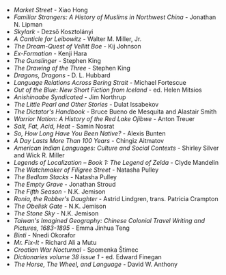 * _Market Street_ - Xiao Hong
* _Familiar Strangers: A History of Muslims in Northwest China_ - Jonathan N. Lipman
* _Skylark_ - Dezső Kosztolányi
* _A Canticle for Leibowitz_ - Walter M. Miller, Jr.
* _The Dream-Quest of Vellitt Boe_ - Kij Johnson
* _Ex-Formation_ - Kenji Hara
* _The Gunslinger_ - Stephen King
* _The Drawing of the Three_ - Stephen King
* _Dragons, Dragons_ - D. L. Hubbard
* _Language Relations Across Bering Strait_ - Michael Fortescue
* _Out of the Blue: New Short Fiction from Iceland_ - ed. Helen Mitsios
* _Anishinaabe Syndicated_ - Jim Northrup
* _The Little Pearl and Other Stories_ - Dulat Issabekov
* _The Dictator's Handbook_ - Bruce Bueno de Mesquita and Alastair Smith
* _Warrior Nation: A History of the Red Lake Ojibwe_ - Anton Treuer
* _Salt, Fat, Acid, Heat_ - Samin Nosrat
* _So, How Long Have You Been Native?_ - Alexis Bunten
* _A Day Lasts More Than 100 Years_ - Chingiz Aitmatov
* _American Indian Languages: Culture and Social Contexts_ - Shirley Silver and Wick R. Miller
* _Legends of Localization – Book 1: The Legend of Zelda_ - Clyde Mandelin
* _The Watchmaker of Filigree Street_ - Natasha Pulley
* _The Bedlam Stacks_ - Natasha Pulley
* _The Empty Grave_ - Jonathan Stroud
* _The Fifth Season_ - N.K. Jemison
* _Ronia, the Robber's Daughter_ - Astrid Lindgren, trans. Patricia Crampton
* _The Obelisk Gate_ - N.K. Jemison
* _The Stone Sky_ - N.K. Jemison
* _Taiwan's Imagined Geography: Chinese Colonial Travel Writing and Pictures, 1683-1895_ - Emma Jinhua Teng
* _Binti_ - Nnedi Okorafor
* _Mr. Fix-It_ - Richard Ali a Mutu
* _Croatian War Nocturnal_ - Spomenka Štimec
* _Dictionaries volume 38 issue 1_ - ed. Edward Finegan
* _The Horse, The Wheel, and Language_ - David W. Anthony